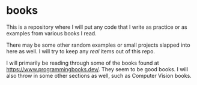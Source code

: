 # books

This is a repository where I will put any code that I write as practice or as examples from various books I read. 

There may be some other random examples or small projects slapped into here as well. I will try to keep any *real* items out of this repo.

I will primarily be reading through some of the books found at https://www.programmingbooks.dev/. They seem to be good books. I will also throw in some other sections as well, such as Computer Vision books.

